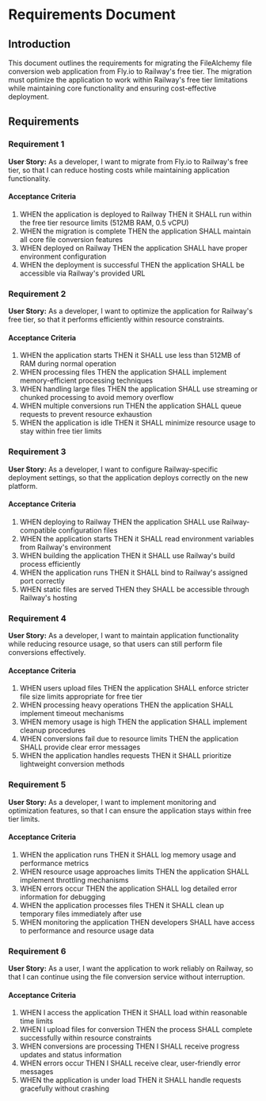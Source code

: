 # Requirements Document

## Introduction

This document outlines the requirements for migrating the FileAlchemy file conversion web application from Fly.io to Railway's free tier. The migration must optimize the application to work within Railway's free tier limitations while maintaining core functionality and ensuring cost-effective deployment.

## Requirements

### Requirement 1

**User Story:** As a developer, I want to migrate from Fly.io to Railway's free tier, so that I can reduce hosting costs while maintaining application functionality.

#### Acceptance Criteria

1. WHEN the application is deployed to Railway THEN it SHALL run within the free tier resource limits (512MB RAM, 0.5 vCPU)
2. WHEN the migration is complete THEN the application SHALL maintain all core file conversion features
3. WHEN deployed on Railway THEN the application SHALL have proper environment configuration
4. WHEN the deployment is successful THEN the application SHALL be accessible via Railway's provided URL

### Requirement 2

**User Story:** As a developer, I want to optimize the application for Railway's free tier, so that it performs efficiently within resource constraints.

#### Acceptance Criteria

1. WHEN the application starts THEN it SHALL use less than 512MB of RAM during normal operation
2. WHEN processing files THEN the application SHALL implement memory-efficient processing techniques
3. WHEN handling large files THEN the application SHALL use streaming or chunked processing to avoid memory overflow
4. WHEN multiple conversions run THEN the application SHALL queue requests to prevent resource exhaustion
5. WHEN the application is idle THEN it SHALL minimize resource usage to stay within free tier limits

### Requirement 3

**User Story:** As a developer, I want to configure Railway-specific deployment settings, so that the application deploys correctly on the new platform.

#### Acceptance Criteria

1. WHEN deploying to Railway THEN the application SHALL use Railway-compatible configuration files
2. WHEN the application starts THEN it SHALL read environment variables from Railway's environment
3. WHEN building the application THEN it SHALL use Railway's build process efficiently
4. WHEN the application runs THEN it SHALL bind to Railway's assigned port correctly
5. WHEN static files are served THEN they SHALL be accessible through Railway's hosting

### Requirement 4

**User Story:** As a developer, I want to maintain application functionality while reducing resource usage, so that users can still perform file conversions effectively.

#### Acceptance Criteria

1. WHEN users upload files THEN the application SHALL enforce stricter file size limits appropriate for free tier
2. WHEN processing heavy operations THEN the application SHALL implement timeout mechanisms
3. WHEN memory usage is high THEN the application SHALL implement cleanup procedures
4. WHEN conversions fail due to resource limits THEN the application SHALL provide clear error messages
5. WHEN the application handles requests THEN it SHALL prioritize lightweight conversion methods

### Requirement 5

**User Story:** As a developer, I want to implement monitoring and optimization features, so that I can ensure the application stays within free tier limits.

#### Acceptance Criteria

1. WHEN the application runs THEN it SHALL log memory usage and performance metrics
2. WHEN resource usage approaches limits THEN the application SHALL implement throttling mechanisms
3. WHEN errors occur THEN the application SHALL log detailed error information for debugging
4. WHEN the application processes files THEN it SHALL clean up temporary files immediately after use
5. WHEN monitoring the application THEN developers SHALL have access to performance and resource usage data

### Requirement 6

**User Story:** As a user, I want the application to work reliably on Railway, so that I can continue using the file conversion service without interruption.

#### Acceptance Criteria

1. WHEN I access the application THEN it SHALL load within reasonable time limits
2. WHEN I upload files for conversion THEN the process SHALL complete successfully within resource constraints
3. WHEN conversions are processing THEN I SHALL receive progress updates and status information
4. WHEN errors occur THEN I SHALL receive clear, user-friendly error messages
5. WHEN the application is under load THEN it SHALL handle requests gracefully without crashing